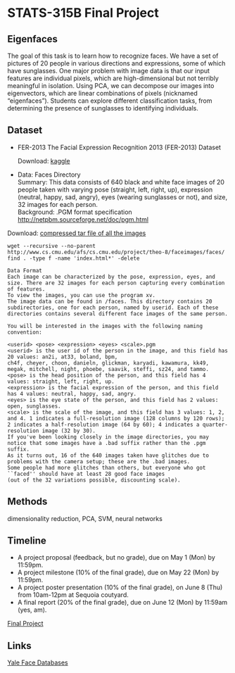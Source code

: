 # STATS-315B Final Project

## Eigenfaces
The goal of this task is to learn how to recognize faces. We have a set of pictures of 20 people in various directions and expressions, some of which have sunglasses. One major problem with image data is that our input features are individual pixels, which are high-dimensional but not terribly meaningful in isolation. Using PCA, we can decompose our images into eigenvectors, which are linear combinations of pixels (nicknamed “eigenfaces”). Students can explore different classification tasks, from determining the presence of sunglasses to identifying individuals.

## Dataset
* FER-2013 The Facial Expression Recognition 2013 (FER-2013) Dataset
 
  Download: [kaggle](https://www.kaggle.com/competitions/challenges-in-representation-learning-facial-expression-recognition-challenge)

* Data: Faces Directory   
Summary: This data consists of 640 black and white face images of 20 people taken with varying pose (straight, left, right, up), expression (neutral, happy, sad, angry), eyes (wearing sunglasses or not), and size, 32 images for each person.      
Background: .PGM format specification  
http://netpbm.sourceforge.net/doc/pgm.html

Download: [compressed tar file of all the images](http://www.cs.cmu.edu/afs/cs.cmu.edu/project/theo-8/faceimages/faces.tar.Z)
```
wget --recursive --no-parent http://www.cs.cmu.edu/afs/cs.cmu.edu/project/theo-8/faceimages/faces/
find . -type f -name 'index.html*' -delete
```
```
Data Format
Each image can be characterized by the pose, expression, eyes, and size. There are 32 images for each person capturing every combination of features.
To view the images, you can use the program xv.
The image data can be found in /faces. This directory contains 20 subdirectories, one for each person, named by userid. Each of these directories contains several different face images of the same person.

You will be interested in the images with the following naming convention:

<userid> <pose> <expression> <eyes> <scale>.pgm
<userid> is the user id of the person in the image, and this field has 20 values: an2i, at33, boland, bpm, 
ch4f, cheyer, choon, danieln, glickman, karyadi, kawamura, kk49, megak, mitchell, night, phoebe, saavik, steffi, sz24, and tammo.
<pose> is the head position of the person, and this field has 4 values: straight, left, right, up.
<expression> is the facial expression of the person, and this field has 4 values: neutral, happy, sad, angry.
<eyes> is the eye state of the person, and this field has 2 values: open, sunglasses.
<scale> is the scale of the image, and this field has 3 values: 1, 2, and 4. 1 indicates a full-resolution image (128 columns by 120 rows); 
2 indicates a half-resolution image (64 by 60); 4 indicates a quarter-resolution image (32 by 30).
If you've been looking closely in the image directories, you may notice that some images have a .bad suffix rather than the .pgm suffix. 
As it turns out, 16 of the 640 images taken have glitches due to problems with the camera setup; these are the .bad images. 
Some people had more glitches than others, but everyone who got ``faced'' should have at least 28 good face images 
(out of the 32 variations possible, discounting scale).
```


## Methods
dimensionality reduction, PCA, SVM, neural networks

## Timeline
- A project proposal (feedback, but no grade), due on May 1 (Mon) by 11:59pm.
- A project milestone (10% of the final grade), due on May 22 (Mon) by 11:59pm.
- A project poster presentation (10% of the final grade), on June 8 (Thu) from 10am-12pm at Sequoia coutyard.
- A final report (20% of the final grade), due on June 12 (Mon) by 11:59am (yes, am).

[Final Project](https://stanford-stats315b.github.io/spring2023/projects/)

## Links
[Yale Face Databases](https://libguides.princeton.edu/facedatabases)


